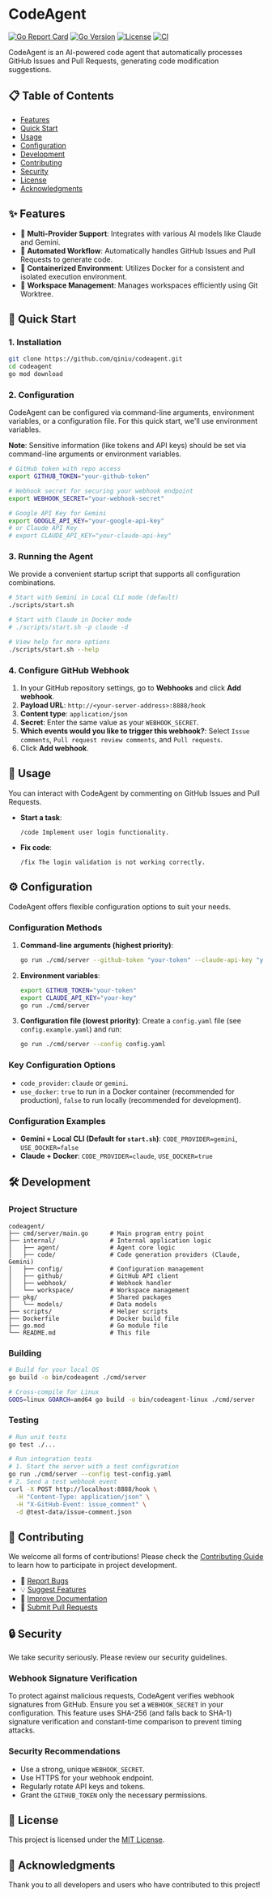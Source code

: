 # CodeAgent

[![Go Report Card](https://goreportcard.com/badge/github.com/qiniu/codeagent)](https://goreportcard.com/report/github.com/qiniu/codeagent)
[![Go Version](https://img.shields.io/github/go-mod/go-version/qiniu/codeagent)](https://go.dev/)
[![License](https://img.shields.io/badge/License-MIT-blue.svg)](LICENSE)
[![CI](https://github.com/qiniu/codeagent/workflows/CI/badge.svg)](https://github.com/qiniu/codeagent/actions)

CodeAgent is an AI-powered code agent that automatically processes GitHub Issues and Pull Requests, generating code modification suggestions.

## 📋 Table of Contents

- [Features](#features)
- [Quick Start](#quick-start)
- [Usage](#usage)
- [Configuration](#configuration)
- [Development](#development)
- [Contributing](#contributing)
- [Security](#security)
- [License](#license)
- [Acknowledgments](#acknowledgments)

## ✨ Features

- 🤖 **Multi-Provider Support**: Integrates with various AI models like Claude and Gemini.
- 🔄 **Automated Workflow**: Automatically handles GitHub Issues and Pull Requests to generate code.
- 🐳 **Containerized Environment**: Utilizes Docker for a consistent and isolated execution environment.
- 📁 **Workspace Management**: Manages workspaces efficiently using Git Worktree.

## 🚀 Quick Start

### 1. Installation

```bash
git clone https://github.com/qiniu/codeagent.git
cd codeagent
go mod download
```

### 2. Configuration

CodeAgent can be configured via command-line arguments, environment variables, or a configuration file. For this quick start, we'll use environment variables.

**Note**: Sensitive information (like tokens and API keys) should be set via command-line arguments or environment variables.

```bash
# GitHub token with repo access
export GITHUB_TOKEN="your-github-token"

# Webhook secret for securing your webhook endpoint
export WEBHOOK_SECRET="your-webhook-secret"

# Google API Key for Gemini
export GOOGLE_API_KEY="your-google-api-key"
# or Claude API Key
# export CLAUDE_API_KEY="your-claude-api-key"
```

### 3. Running the Agent

We provide a convenient startup script that supports all configuration combinations.

```bash
# Start with Gemini in Local CLI mode (default)
./scripts/start.sh

# Start with Claude in Docker mode
# ./scripts/start.sh -p claude -d

# View help for more options
./scripts/start.sh --help
```

### 4. Configure GitHub Webhook

1.  In your GitHub repository settings, go to **Webhooks** and click **Add webhook**.
2.  **Payload URL**: `http://<your-server-address>:8888/hook`
3.  **Content type**: `application/json`
4.  **Secret**: Enter the same value as your `WEBHOOK_SECRET`.
5.  **Which events would you like to trigger this webhook?**: Select `Issue comments`, `Pull request review comments`, and `Pull requests`.
6.  Click **Add webhook**.

## 📖 Usage

You can interact with CodeAgent by commenting on GitHub Issues and Pull Requests.

-   **Start a task**:
    ```
    /code Implement user login functionality.
    ```
-   **Fix code**:
    ```
    /fix The login validation is not working correctly.
    ```

## ⚙️ Configuration

CodeAgent offers flexible configuration options to suit your needs.

### Configuration Methods

1.  **Command-line arguments (highest priority)**:
    ```bash
    go run ./cmd/server --github-token "your-token" --claude-api-key "your-key"
    ```
2.  **Environment variables**:
    ```bash
    export GITHUB_TOKEN="your-token"
    export CLAUDE_API_KEY="your-key"
    go run ./cmd/server
    ```
3.  **Configuration file (lowest priority)**:
    Create a `config.yaml` file (see `config.example.yaml`) and run:
    ```bash
    go run ./cmd/server --config config.yaml
    ```

### Key Configuration Options

-   `code_provider`: `claude` or `gemini`.
-   `use_docker`: `true` to run in a Docker container (recommended for production), `false` to run locally (recommended for development).

### Configuration Examples

-   **Gemini + Local CLI (Default for `start.sh`)**:
    `CODE_PROVIDER=gemini`, `USE_DOCKER=false`
-   **Claude + Docker**:
    `CODE_PROVIDER=claude`, `USE_DOCKER=true`

## 🛠️ Development

### Project Structure
```
codeagent/
├── cmd/server/main.go      # Main program entry point
├── internal/               # Internal application logic
│   ├── agent/              # Agent core logic
│   ├── code/               # Code generation providers (Claude, Gemini)
│   ├── config/             # Configuration management
│   ├── github/             # GitHub API client
│   ├── webhook/            # Webhook handler
│   └── workspace/          # Workspace management
├── pkg/                    # Shared packages
│   └── models/             # Data models
├── scripts/                # Helper scripts
├── Dockerfile              # Docker build file
├── go.mod                  # Go module file
└── README.md               # This file
```

### Building

```bash
# Build for your local OS
go build -o bin/codeagent ./cmd/server

# Cross-compile for Linux
GOOS=linux GOARCH=amd64 go build -o bin/codeagent-linux ./cmd/server
```

### Testing

```bash
# Run unit tests
go test ./...

# Run integration tests
# 1. Start the server with a test configuration
go run ./cmd/server --config test-config.yaml
# 2. Send a test webhook event
curl -X POST http://localhost:8888/hook \
  -H "Content-Type: application/json" \
  -H "X-GitHub-Event: issue_comment" \
  -d @test-data/issue-comment.json
```

## 🤝 Contributing

We welcome all forms of contributions! Please check the [Contributing Guide](CONTRIBUTING.md) to learn how to participate in project development.

-   🐛 [Report Bugs](https://github.com/qiniu/codeagent/issues/new?template=bug_report.md)
-   💡 [Suggest Features](https://github.com/qiniu/codeagent/issues/new?template=feature_request.md)
-   📝 [Improve Documentation](https://github.com/qiniu/codeagent/issues/new?template=documentation.md)
-   🔧 [Submit Pull Requests](CONTRIBUTING.md#code-contributions)

## 🔒 Security

We take security seriously. Please review our security guidelines.

### Webhook Signature Verification

To protect against malicious requests, CodeAgent verifies webhook signatures from GitHub. Ensure you set a `WEBHOOK_SECRET` in your configuration. This feature uses SHA-256 (and falls back to SHA-1) signature verification and constant-time comparison to prevent timing attacks.

### Security Recommendations

-   Use a strong, unique `WEBHOOK_SECRET`.
-   Use HTTPS for your webhook endpoint.
-   Regularly rotate API keys and tokens.
-   Grant the `GITHUB_TOKEN` only the necessary permissions.

## 📄 License

This project is licensed under the [MIT License](LICENSE).

## 🙏 Acknowledgments

Thank you to all developers and users who have contributed to this project!